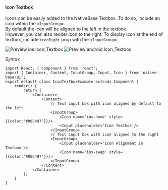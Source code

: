 #### Icon Textbox

Icons can be easily added to the NativeBase Textbox. To do so, include an icon within the <code>&lt;InputGroup></code>. <br />
By default the icon will be aligned to the left in the textbox.<br />
However, you can also render icon to the right. To display icon at the end of textbox, include <code>iconRight</code> prop with the <code>&lt;InputGroup></code>.

![Preview ios Icon_Textbox](https://github.com/GeekyAnts/NativeBase-KitchenSink/raw/master/screenshots/ios/iconInput.png)
![Preview android Icon_Textbox](https://github.com/GeekyAnts/NativeBase-KitchenSink/raw/master/screenshots/android/iconInput.png)

*Syntax*        
<pre class="line-numbers"><code class="language-jsx">import React, { Component } from 'react';
import { Container, Content, InputGroup, Input, Icon } from 'native-base/ui';
export default class IconTextboxExample extends Component {
    render() {
        return (
            &lt;Container>
                &lt;Content>
                    // Text input box with icon aligned by default to the left
                    &lt;InputGroup>
                        &lt;Icon name='ios-home' style=&#123;{color:'#00C497'}}/>
                        &lt;Input placeholder='Icon Textbox'/>
                    &lt;/InputGroup>
                    // Text input box with icon aligned to the right
                    &lt;InputGroup>
                        &lt;Input placeholder='Icon Alignment in Textbox'/>
                        &lt;Icon name='ios-swap' style=&#123;{color:'#00C497'}}/>
                    &lt;/InputGroup>
                &lt;/Content>
            &lt;/Container>
        );
    }
}</code></pre><br />
